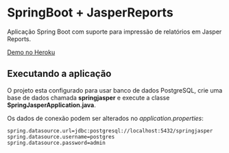 # SpringBoot + JasperReports

Aplicação Spring Boot com suporte para impressão de relatórios em Jasper Reports.

[Demo no Heroku](https://springjasper.herokuapp.com/)

## Executando a aplicação

O projeto esta configurado para usar banco de dados PostgreSQL, crie uma base de dados chamada **springjasper** e execute a classe **SpringJasperApplication.java**.

Os dados de conexão podem ser alterados no *application.properties*: 

```
spring.datasource.url=jdbc:postgresql://localhost:5432/springjasper
spring.datasource.username=postgres
spring.datasource.password=admin
```
